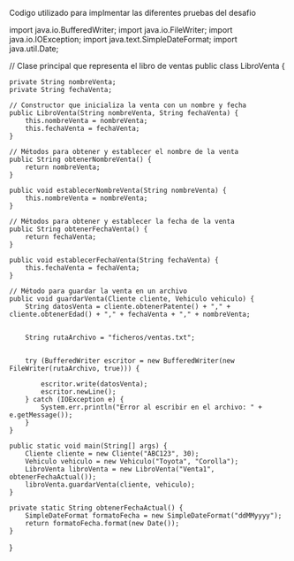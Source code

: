 Codigo utilizado para implmentar las diferentes pruebas del desafio

import java.io.BufferedWriter;
import java.io.FileWriter;
import java.io.IOException;
import java.text.SimpleDateFormat;
import java.util.Date;

// Clase principal que representa el libro de ventas
public class LibroVenta {
    
    private String nombreVenta;
    private String fechaVenta;

    // Constructor que inicializa la venta con un nombre y fecha
    public LibroVenta(String nombreVenta, String fechaVenta) {
        this.nombreVenta = nombreVenta;
        this.fechaVenta = fechaVenta;
    }

    // Métodos para obtener y establecer el nombre de la venta
    public String obtenerNombreVenta() {
        return nombreVenta;
    }

    public void establecerNombreVenta(String nombreVenta) {
        this.nombreVenta = nombreVenta;
    }

    // Métodos para obtener y establecer la fecha de la venta
    public String obtenerFechaVenta() {
        return fechaVenta;
    }

    public void establecerFechaVenta(String fechaVenta) {
        this.fechaVenta = fechaVenta;
    }

    // Método para guardar la venta en un archivo
    public void guardarVenta(Cliente cliente, Vehiculo vehiculo) {
        String datosVenta = cliente.obtenerPatente() + "," + cliente.obtenerEdad() + "," + fechaVenta + "," + nombreVenta;

    
        String rutaArchivo = "ficheros/ventas.txt";

     
        try (BufferedWriter escritor = new BufferedWriter(new FileWriter(rutaArchivo, true))) {
          
            escritor.write(datosVenta);
            escritor.newLine(); 
        } catch (IOException e) {
            System.err.println("Error al escribir en el archivo: " + e.getMessage());
        }
    }

    public static void main(String[] args) {
        Cliente cliente = new Cliente("ABC123", 30);
        Vehiculo vehiculo = new Vehiculo("Toyota", "Corolla");
        LibroVenta libroVenta = new LibroVenta("Venta1", obtenerFechaActual());
        libroVenta.guardarVenta(cliente, vehiculo);
    }

    private static String obtenerFechaActual() {
        SimpleDateFormat formatoFecha = new SimpleDateFormat("ddMMyyyy");
        return formatoFecha.format(new Date());
    }
}
